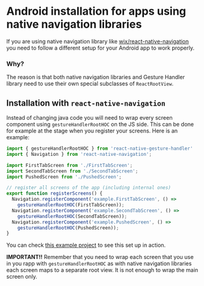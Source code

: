 # Android installation for apps using native navigation libraries

If you are using native navigation library like [wix/react-native-navigation](https://github.com/wix/react-native-navigation) you need to follow a different setup for your Android app to work properly.


### Why?

The reason is that both native navigation libraries and Gesture Handler library need to use their own special subclasses of `ReactRootView`.

## Installation with `react-native-navigation`

Instead of changing java code you will need to wrap every screen component using `gestureHandlerRootHOC` on the JS side. This can be done for example at the stage when you register your screens. Here is an example:

```js
import { gestureHandlerRootHOC } from 'react-native-gesture-handler'
import { Navigation } from 'react-native-navigation';

import FirstTabScreen from './FirstTabScreen';
import SecondTabScreen from './SecondTabScreen';
import PushedScreen from './PushedScreen';

// register all screens of the app (including internal ones)
export function registerScreens() {
  Navigation.registerComponent('example.FirstTabScreen', () =>
    gestureHandlerRootHOC(FirstTabScreen));
  Navigation.registerComponent('example.SecondTabScreen', () =>
    gestureHandlerRootHOC(SecondTabScreen));
  Navigation.registerComponent('example.PushedScreen', () =>
    gestureHandlerRootHOC(PushedScreen));
}
```

You can check [this example project](https://github.com/henrikra/nativeNavigationGestureHandler) to see this set up in action.

**IMPORTANT!!** Remember that you need to wrap each screen that you use in you rapp with `gestureHandlerRootHOC` as with native navigation libraries each screen maps to a separate root view. It is not enough to wrap the main screen only.
